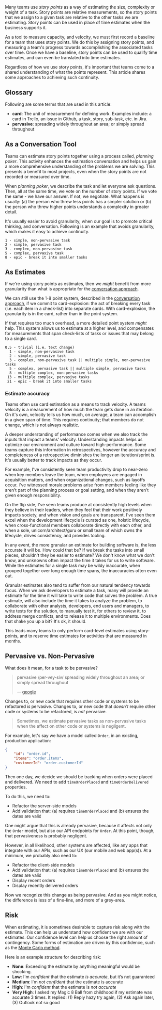 Many teams use _story points_ as a way of estimating the size, complexity or weight of a task. Story points are relative measurements, so the story points that we assign to a given task are relative to the other tasks we are estimating. Story points can be used in place of time estimates when the business supports it.

As a tool to measure capacity, and velocity, we must first record a baseline for a team that uses story points. We do this by assigning story points, and measuring a team's progress towards accomplishing the associated tasks over time. Once we have a baseline, story points can be used to qualify time estimates, and can even be translated into time estimates.

Regardless of how we use story points, it's important that teams come to a shared understanding of what the points represent. This article shares some approaches to achieving such continuity.

## Glossary
Following are some terms that are used in this article:

* **card**: The unit of measurement for defining work. Examples include: a card in Trello, an issue in Github, a task, story, sub-task, etc. in Jira.
* **pervasive**: spreading widely throughout an area; or simply spread throughout

## As a Conversation Tool
Teams can estimate story points together using a process called, _planning poker_. This activity enhances the estimation conversation and helps us gain a more comprehensive understanding of the problems we are solving. This presents a benefit to most projects, even when the story points are not recorded or measured over time.

When _planning poker_, we describe the task and let everyone ask questions. Then, all at the same time, we vote on the number of story points. If we vote the same - we have our answer. If not, we negotiate. What happens is usually: (a) the person who threw less points has a simpler solution or (b) the person who threw higher points understands a complexity in greater detail.

It's usually easier to avoid granularity, when our goal is to promote critical thinking, and conversation. Following is an example that avoids granularity, which makes it easy to achieve continuity.

```
1 - simple, non-pervasive task
2 - simple, pervasive task
3 - complex, non-pervasive task
5 - complex, pervasive task
8 - epic - break it into smaller tasks
```

## As Estimates
If we're using story points as estimates, then we _might_ benefit from more granularity than what is appropriate for the [conversation approach](#as-a-conversation-tool).

We can still use the 1-8 point system, described in the [conversation approach](#as-a-conversation-tool), if we commit to card-explosion: the act of breaking every task (i.e. each item in a check-list) into separate cards. With card-explosion, the granularity is in the card, rather than in the point system.

If that requires too much overhead, a more detailed point system _might_ help. This system allows us to estimate at a higher level, and compensates for measurements that span check-lists of tasks or issues that may belong to a single card.
```
0.5 - trivial (i.e. text change)
  1 - simple, non-pervasive task
  2 - simple, pervasive task
  3 - complex, non-pervasive task || multiple simple, non-pervasive tasks
  5 - complex, pervasive task || multiple simple, pervasive tasks
  8 - multiple complex, non-pervasive tasks
 13 - multiple complex, pervasive tasks
 21 - epic - break it into smaller tasks
```

### Estimate accuracy
Teams often use card estimation as a means to track velocity. A teams velocity is a measurement of how much the team gets done in an iteration. On it's own, velocity tells us how much, on average, a team can accomplish in a given span of time. This requires continuity; that members do not change, which is not always realistic.

A deeper understanding of performance comes when we also track the inputs that impact a teams' velocity. Understanding impacts helps us optimize our environment and culture toward high-performance. Some teams capture this information in retrospectives, however the accuracy and completeness of a retrospective diminishes the longer an iteration/sprint is. It's usually better to track impacts as they occur.

For example, I've consistently seen team productivity drop to near-zero when key members leave the team, when employees are engaged in acquisition matters, and when organizational changes, such as layoffs occur. I've witnessed morale problems arise from members feeling like they aren't part of the planning process or goal setting, and when they aren't given enough responsibility.

On the flip side, I've seen teams produce at consistently high levels when they believe in their leaders, when they feel that their work positively impacts society, and when vision and goals are transparent. I've seen them excel when the development lifecycle is curated as one, holstic lifecycle, when cross-functional members collaborate directly with each other, and when a sole, unicorn/architect/guru or small team of which owns the lifecycle, drives consistency, and provides tooling.

In any event, the more granular an estimate for building software is, the less accurate it will be. How could that be? If we break the tasks into small pieces, shouldn't they be easier to estimate? We don't know what we don't know, and unknowns often impact the time it takes for us to write software. While the estimates for a single task may be wildy inaccurate, when grouped together over long enough time spans, the inaccuracies often even out.

Granular estimates also tend to suffer from our natural tendency towards focus. When we ask developers to estimate a task, many will provide an estimate for the time it will take to write code that solves the problem. A true estimate, will also include the time it takes to analyze the problem, to collaborate with other analysts, developers, end users and managers, to write tests for the solution, to manually test it, for others to review it, to address merge conflicts, and to release it to multiple environments. Does that shake you up a bit? It's ok, it should.

This leads many teams to only perform card-level estimates using story-points, and to reserve time estimates for activities that are measured in months.

## Pervasive vs. Non-Pervasive
What does it mean, for a task to be pervasive?

> pervasive
> /per-vey-siv/
> spreading widely throughout an area; or simply spread throughout
>
> -- [google](https://www.google.com/search?client=safari&rls=en&q=define:pervasive&ie=UTF-8&oe=UTF-8)

Changes to, or new code that requires other code or systems to be refactored _is_ pervasive. Changes to, or new code that _doesn't_ require other code or systems to be refactored, is _not_ pervasive.

> Sometimes, we estimate pervasive tasks as non-pervasive tasks when the affect on other code or systems is negligent.

For example, let's say we have a model called `Order`, in an existing, production application:

```JSON
{
    "id": "order.id",
    "items": "order.items",
    "customerId": "order.customerId"
}
```

Then one day, we decide we should be tracking when orders were placed and delivered. We need to add `timeOrderPlaced` and `timeOrderDelivered` properties.

To do this, we need to:

* Refactor the server-side models
* Add validation that: (a) requires `timeOrderPlaced` and (b) ensures the dates are valid

One might argue that this is already pervasive, because it affects not only the `Order` model, but also our API endpoints for `Order`. At this point, though, that pervasiveness is probably negligent.

However, in all likelihood, other systems are affected, like any apps that integrate with our APIs, such as our UX (our mobile and web app(s)). At a minimum, we probably also need to:

* Refactor the client-side models
* Add validation that: (a) requires `timeOrderPlaced` and (b) ensures the dates are valid
* Display recent orders
* Display recently delivered orders

Now we recognize this change as being pervasive. And as you might notice, the difference is less of a fine-line, and more of a grey-area.

## Risk
When estimating, it is sometimes desirable to capture risk along with the estimate. This can help us understand how confident we are with our estimates. Our confidence level can help us choose the right amount of contingency. Some forms of estimation are driven by this confidence, such as the [Monte Carlo method](https://en.wikipedia.org/wiki/Monte_Carlo_method).

Here is an example structure for describing risk:

* **None**: Exceeding the estimate by anything meaningful would be shocking.
* **Low**: I'm _confident_ that the estimate _is accurate_, but it’s not guaranteed
* **Medium**: I'm _not confident_ that the estimate is accurate
* **High**: I'm _confident_ that the estimate is _not accurate_
* **Very High**: I asked my Magic 8 Ball from childhood if my estimate was accurate 3 times. It replied: (1) Reply hazy try again, (2) Ask again later, (3) Outlook not so good
